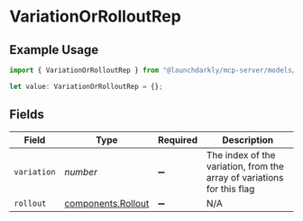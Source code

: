 # VariationOrRolloutRep

## Example Usage

```typescript
import { VariationOrRolloutRep } from "@launchdarkly/mcp-server/models/components";

let value: VariationOrRolloutRep = {};
```

## Fields

| Field                                                                  | Type                                                                   | Required                                                               | Description                                                            |
| ---------------------------------------------------------------------- | ---------------------------------------------------------------------- | ---------------------------------------------------------------------- | ---------------------------------------------------------------------- |
| `variation`                                                            | *number*                                                               | :heavy_minus_sign:                                                     | The index of the variation, from the array of variations for this flag |
| `rollout`                                                              | [components.Rollout](../../models/components/rollout.md)               | :heavy_minus_sign:                                                     | N/A                                                                    |